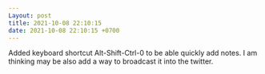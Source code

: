 ```yaml
---
Layout: post
title: 2021-10-08 22:10:15
date: 2021-10-08 22:10:15 +0700
---
```

Added keyboard shortcut Alt-Shift-Ctrl-0 to be able quickly add
notes. I am thinking may be also add a way to broadcast it into the
twitter.

